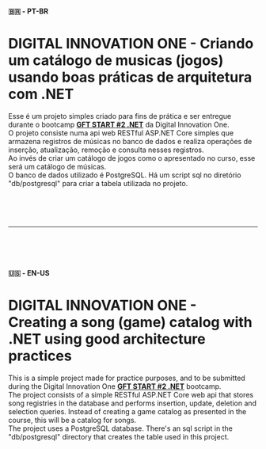 #### 🇧🇷 - PT-BR
# DIGITAL INNOVATION ONE - Criando um catálogo de musicas (jogos) usando boas práticas de arquitetura com .NET

Esse é um projeto simples criado para fins de prática e ser entregue durante o bootcamp [**GFT START #2 .NET**](https://web.digitalinnovation.one/track/gft-start-2-net) da Digital Innovation One.  
O projeto consiste numa api web RESTful ASP.NET Core simples que armazena registros de músicas no banco de dados e realiza operações de inserção, atualização, remoção e consulta nesses registros.  
Ao invés de criar um catálogo de jogos como o apresentado no curso, esse será um catálogo de músicas.  
O banco de dados utilizado é PostgreSQL. Há um script sql no diretório "db/postgresql" para criar a tabela utilizada no projeto.


<br />
<br />
<br />

---

<br />
<br />
<br />

#### 🇺🇸 - EN-US
# DIGITAL INNOVATION ONE - Creating a song (game) catalog with .NET using good architecture practices

This is a simple project made for practice purposes, and to be submitted during the Digital Innovation One [**GFT START #2 .NET**](https://web.digitalinnovation.one/track/gft-start-2-net) bootcamp.  
The project consists of a simple RESTful ASP.NET Core web api that stores song registries in the database and performs insertion, update, deletion and selection queries. 
Instead of creating a game catalog as presented in the course, this will be a catalog for songs.  
The project uses a PostgreSQL database. There's an sql script in the "db/postgresql" directory that creates the table used in this project.